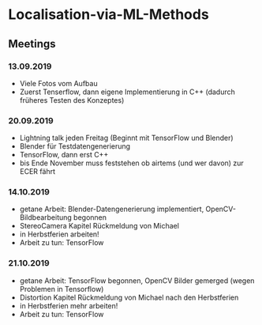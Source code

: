 # Localisation-via-ML-Methods



## Meetings

### 13.09.2019

* Viele Fotos vom Aufbau
* Zuerst Tenserflow, dann eigene Implementierung in C++ (dadurch früheres Testen des Konzeptes)

### 20.09.2019

* Lightning talk jeden Freitag (Beginnt mit TensorFlow und Blender)
* Blender für Testdatengenerierung
* TensorFlow, dann erst C++
* bis Ende November muss feststehen ob airtems (und wer davon) zur ECER fährt

### 14.10.2019

* getane Arbeit: Blender-Datengenerierung implementiert, OpenCV-Bildbearbeitung begonnen
* StereoCamera Kapitel Rückmeldung von Michael
* in Herbstferien arbeiten!
* Arbeit zu tun: TensorFlow

### 21.10.2019

* getane Arbeit: TensorFlow begonnen, OpenCV Bilder gemerged (wegen Problemen in Tensorflow)
* Distortion Kapitel Rückmeldung von Michael nach den Herbstferien
* in Herbstferien mehr arbeiten!
* Arbeit zu tun: TensorFlow
